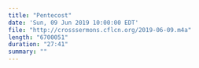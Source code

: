 ```yaml
---
title: "Pentecost"
date: 'Sun, 09 Jun 2019 10:00:00 EDT'
file: "http://crosssermons.cflcn.org/2019-06-09.m4a"
length: "6700051"
duration: "27:41"
summary: ""
---
```

